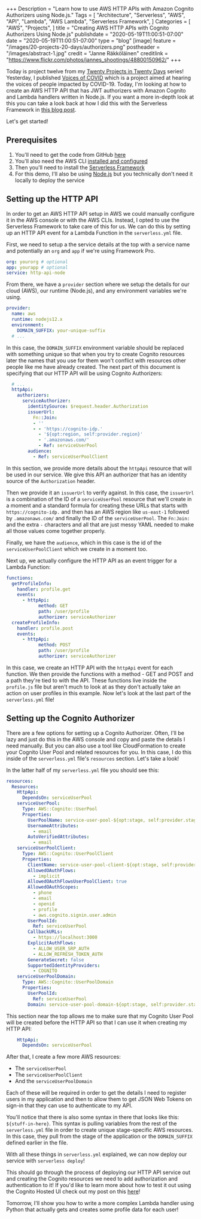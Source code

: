 +++
Description = "Learn how to use AWS HTTP APIs with Amazon Cognito Authorizers using Node.js."
Tags = [
  "Architecture",
  "Serverless",
  "AWS",
  "API",
  "Lambda",
  "AWS Lambda",
  "Serverless Framework",
]
Categories = [
  "AWS",
  "Projects",
]
title = "Creating AWS HTTP APIs with Cognito Authorizers Using Node.js"
publishdate = "2020-05-19T11:00:51-07:00"
date = "2020-05-19T11:00:51-07:00"
type = "blog"
[image]
    feature = "/images/20-projects-20-days/authorizers.png"
    postheader = "/images/abstract-1.jpg"
    credit = "Janne Räkköläinen"
    creditlink = "https://www.flickr.com/photos/jannes_shootings/48800150962/"
+++

Today is project twelve from my [Twenty Projects in Twenty Days](https://fernandomc.com/posts/twenty-projects-in-twenty-days/) series! Yesterday, I published  [Voices of COVID](posts/voicesofcovid/) which is a project aimed at hearing the voices of people impacted by COVID-19. Today, I'm looking at how to create an AWS HTTP API that has JWT authorizers with Amazon Cognito and Lambda handlers written in Node.js. If you want a more in-depth look at this you can take a look back at how I did this with the Serverless Framework in [this blog post](https://www.serverless.com/blog/serverless-auth-with-aws-http-apis/).

Let's get started!
<!--more-->

## Prerequisites 

1. You'll need to get the code from GitHub [here](https://github.com/fernando-mc/aws-http-api-node-cognito)
2. You'll also need the AWS CLI [installed and configured](https://docs.aws.amazon.com/cli/latest/userguide/cli-chap-configure.html)
3. Then you'll need to install the [Serverless Framework](https://serverless.com/)
4. For this demo, I'll also be using [Node.js](https://nodejs.org/en/download/) but you technically don't need it locally to deploy the service

## Setting up the HTTP API

In order to get an AWS HTTP API setup in AWS we could manually configure it in the AWS console or with the AWS CLIs. Instead, I opted to use the Serverless Framework to take care of this for us. We can do this by setting up an HTTP API event for a Lambda Function in the `serverless.yml` file. 

First, we need to setup a the service details at the top with a service name and potentially an `org` and `app` if we're using Framework Pro. 

```yml
org: yourorg # optional
app: yourapp # optional
service: http-api-node
```

From there, we have a `provider` section where we setup the details for our cloud (AWS), our runtime (Node.js), and any environment variables we're using.

```yml
provider:
  name: aws
  runtime: nodejs12.x
  environment:
    DOMAIN_SUFFIX: your-unique-suffix
  # ...
```

In this case, the `DOMAIN_SUFFIX` environment variable should be replaced with something unique so that when you try to create Cognito resources later the names that you use for them won't conflict with resources other people like me have already created. The next part of this document is specifying that our HTTP API will be using Cognito Authorizers:

```yml
  # ...
  httpApi:
    authorizers:
      serviceAuthorizer:
        identitySource: $request.header.Authorization
        issuerUrl: 
          Fn::Join:
          - ''
          - - 'https://cognito-idp.'
            - '${opt:region, self:provider.region}'
            - '.amazonaws.com/'
            - Ref: serviceUserPool
        audience:
          - Ref: serviceUserPoolClient
```

In this section, we provide more details about the `httpApi` resource that will be used in our service. We give this API an authorizer that has an identity source of the `Authorization` header. 

Then we provide it an `issuerUrl` to verify against. In this case, the `issuerUrl` is a combination of the ID of a `serviceUserPool` resource that we'll create in a moment and a standard formula for creating these URLs that starts with `https://cognito-idp.` and then has an AWS region like `us-east-1` followed by `.amazonaws.com/` and finally the ID of the `serviceUserPool`. The `Fn:Join:` and the extra `-` characters and all that are just messy YAML needed to make all those values come together properly.

Finally, we have the `audience`, which in this case is the id of the `serviceUserPoolClient` which we create in a moment too.

Next up, we actually configure the HTTP API as an event trigger for a Lambda Function:

```yml
functions:
  getProfileInfo:
    handler: profile.get
    events:
      - httpApi:
            method: GET
            path: /user/profile
            authorizer: serviceAuthorizer
  createProfileInfo:
    handler: profile.post
    events:
      - httpApi:
            method: POST
            path: /user/profile
            authorizer: serviceAuthorizer
```

In this case, we create an HTTP API with the `httpApi` event for each function. We then provide the functions with a method - GET and POST and a path they're tied to with the API. These functions live inside the `profile.js` file but aren't much to look at as they don't actually take an action on user profiles in this example. Now let's look at the last part of the `serverless.yml` file!

## Setting up the Cognito Authorizer

There are a few options for setting up a Cognito Authorizer. Often, I'll be lazy and just do this in the AWS console and copy and paste the details I need manually. But you can also use a tool like CloudFormation to create your Cognito User Pool and related resources for you. In this case, I do this inside of the `serverless.yml` file's `resources` section. Let's take a look!

In the latter half of my `serverless.yml` file you should see this:

```yml
resources:
  Resources:
    HttpApi:
      DependsOn: serviceUserPool
    serviceUserPool:
      Type: AWS::Cognito::UserPool
      Properties:
        UserPoolName: service-user-pool-${opt:stage, self:provider.stage}
        UsernameAttributes:
          - email
        AutoVerifiedAttributes:
          - email
    serviceUserPoolClient:
      Type: AWS::Cognito::UserPoolClient
      Properties:
        ClientName: service-user-pool-client-${opt:stage, self:provider.stage}
        AllowedOAuthFlows:
          - implicit
        AllowedOAuthFlowsUserPoolClient: true
        AllowedOAuthScopes:
          - phone
          - email
          - openid
          - profile
          - aws.cognito.signin.user.admin
        UserPoolId:
          Ref: serviceUserPool
        CallbackURLs: 
          - https://localhost:3000
        ExplicitAuthFlows:
          - ALLOW_USER_SRP_AUTH
          - ALLOW_REFRESH_TOKEN_AUTH
        GenerateSecret: false
        SupportedIdentityProviders: 
          - COGNITO
    serviceUserPoolDomain:
      Type: AWS::Cognito::UserPoolDomain 
      Properties:
        UserPoolId: 
          Ref: serviceUserPool
        Domain: service-user-pool-domain-${opt:stage, self:provider.stage}-${self:provider.environment.DOMAIN_SUFFIX}
```

This section near the top allows me to make sure that my Cognito User Pool will be created before the HTTP API so that I can use it when creating my HTTP API:

```yml
    HttpApi:
      DependsOn: serviceUserPool
```

After that, I create a few more AWS resources: 

- The `serviceUserPool`
- The `serviceUserPoolClient`
- And the `serviceUserPoolDomain`

Each of these will be required in order to get the details I need to register users in my application and then to allow them to get JSON Web Tokens on sign-in that they can use to authenticate to my API.

You'll notice that there is also some syntax in there that looks like this: `${stuff-in-here}`. This syntax is pulling variables from the rest of the `serverless.yml` file in order to create unique stage-specific AWS resources. In this case, they pull from the stage of the application or the `DOMAIN_SUFFIX` defined earlier in the file.

With all these things in `serverless.yml` explained, we can now deploy our service with `serverless deploy`!

This should go through the process of deploying our HTTP API service out and creating the Cognito resources we need to add authorization and authentication to it! If you'd like to learn more about how to test it out using the Cognito Hosted UI check out my post on this [here](https://www.serverless.com/blog/serverless-auth-with-aws-http-apis/)!

Tomorrow, I'll show you how to write a more complex Lambda handler using Python that actually gets and creates some profile data for each user!
